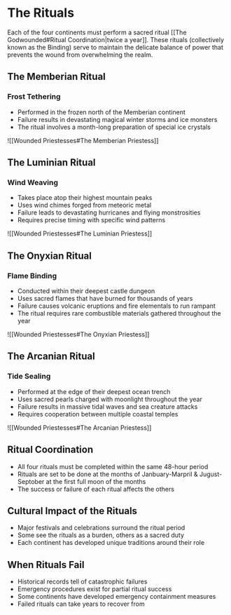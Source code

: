 # The Rituals
Each of the four continents must perform a sacred ritual [[The Godwounded#Ritual Coordination|twice a year]]. These rituals (collectively known as the Binding) serve to maintain the delicate balance of power that prevents the wound from overwhelming the realm.


## The Memberian Ritual
### Frost Tethering
- Performed in the frozen north of the Memberian continent
- Failure results in devastating magical winter storms and ice monsters
- The ritual involves a month-long preparation of special ice crystals

![[Wounded Priestesses#The Memberian Priestess]]


## The Luminian Ritual
### Wind Weaving
- Takes place atop their highest mountain peaks
- Uses wind chimes forged from meteoric metal
- Failure leads to devastating hurricanes and flying monstrosities
- Requires precise timing with specific wind patterns

![[Wounded Priestesses#The Luminian Priestess]]


## The Onyxian Ritual
### Flame Binding
- Conducted within their deepest castle dungeon
- Uses sacred flames that have burned for thousands of years
- Failure causes volcanic eruptions and fire elementals to run rampant
- The ritual requires rare combustible materials gathered throughout the year

![[Wounded Priestesses#The Onyxian Priestess]]


## The Arcanian Ritual
### Tide Sealing
- Performed at the edge of their deepest ocean trench
- Uses sacred pearls charged with moonlight throughout the year
- Failure results in massive tidal waves and sea creature attacks
- Requires cooperation between multiple coastal temples

![[Wounded Priestesses#The Arcanian Priestess]]


## Ritual Coordination
- All four rituals must be completed within the same 48-hour period
- Rituals are set to be done at the months of Janbuary-Marpril & Jugust-Septober at the first full moon of the months
- The success or failure of each ritual affects the others


## Cultural Impact of the Rituals
- Major festivals and celebrations surround the ritual period
- Some see the rituals as a burden, others as a sacred duty
- Each continent has developed unique traditions around their role


## When Rituals Fail
- Historical records tell of catastrophic failures
- Emergency procedures exist for partial ritual success
- Some continents have developed emergency containment measures
- Failed rituals can take years to recover from